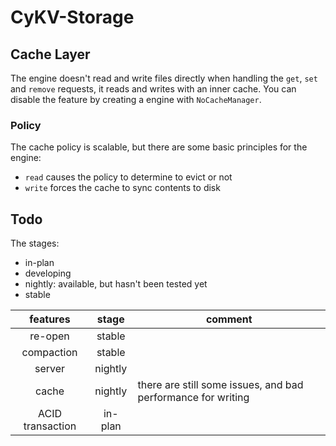 # CyKV-Storage

## Cache Layer
The engine doesn't read and write files directly when handling the `get`, `set` and `remove` requests, it reads and writes with an inner cache. You can disable the feature by creating a engine with `NoCacheManager`.

### Policy
The cache policy is scalable, but there are some basic principles for the engine:
- `read` causes the policy to determine to evict or not
- `write` forces the cache to sync contents to disk

## Todo
The stages:
- in-plan
- developing
- nightly: available, but hasn't been tested yet
- stable

|features|stage|comment|
|:---:|:---:|---|
|re-open|stable||
|compaction|stable||
|server|nightly||
|cache|nightly|there are still some issues, and bad performance for writing|
|ACID transaction| in-plan||